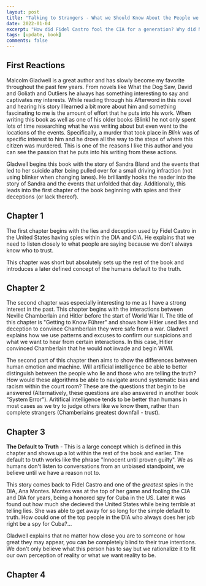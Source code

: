 ```yaml
---
layout: post
title: "Talking to Strangers - What we Should Know About the People we Don't Know"
date: 2022-01-04
excerpt: "How did Fidel Castro fool the CIA for a generation? Why did Neville Chamberlain think he could trust Adolf Hitler? Why are compus sexual assults on the rise? Do television sitcoms teach us something about the way we relate to one another that isn't true? Talking to Strangers is a challenging and controversial excursion through history, psychology, and scandals taken straing freom the news. In it, [author] Malcolm Gladwell revisits the deceptions of Bernie Madoff, the suicide of Sylvia Plath and the death of Sandra Bland - throwing our understanding of these stories into doubt."
tags: [update, book]
comments: false
---
```



## First Reactions

Malcolm Gladwell is a great author and has slowly become my favorite throughout the past few years. From novels like What the Dog Saw, David and Goliath and Outliers he always has something interesting to say and captivates my interests. While reading through his Afterword in this novel and hearing his story I learned a bit more about him and something fascinating to me is the amount of effort that he puts into his work. When writing this book as well as one of his older books (Blink) he not only spent lots of time researching what he was writing about but even went to the locations of the events. Specifically, a murder that took place in *Blink* was of specific interest to him and he drove all the way to the steps of where this citizen was murdered. This is one of the reasons I like this author and you can see the passion that he puts into his writing from these actions.

Gladwell begins this book with the story of Sandra Bland and the events that led to her suicide after being pulled over for a small driving infraction (not using blinker when changing lanes). He brilliantly hooks the reader into the story of Sandra and the events that unfolded that day. Additionally, this leads into the first chapter of the book beginning with spies and their deceptions (or lack thereof).


## Chapter 1

The first chapter begins with the lies and deception used by Fidel Castro in the United States having spies within the DIA and CIA. He explains that we need to listen closely to what people are saying because we don't always know who to trust.

This chapter was short but absolutely sets up the rest of the book and introduces a later defined concept of the humans default to the truth.

## Chapter 2

The second chapter was especially interesting to me as I have a strong interest in the past. This chapter begins with the interactions between Neville Chamberlain and Hitler before the start of World War II. The title of this chapter is "Getting to Know Führer" and shows how Hitler used lies and deception to convince Chamberlain they were safe from a war. Gladwell explains how we use patterns and excuses to confirm our suspicions and what we want to hear from certain interactions. In this case, Hitler convinced Chamberlain that he would not invade and begin WWII. 

The second part of this chapter then aims to show the differences between human emotion and machine. Will artificial intelligence be able to better distinguish between the people who lie and those who are telling the truth? How would these algorithms be able to navigate around systematic bias and racism within the court room? These are the questions that begin to be answered (Alternatively, these questions are also answered in another book "System Error"). Aritifical intelligence tends to be better than humans in most cases as we try to judge others like we know them, rather than complete strangers (Chamberlains greatest downfall - trust).

## Chapter 3

**The Default to Truth** - This is a large concept which is defined in this chapter and shows up a lot within the rest of the book and earlier. The default to truth works like the phrase "Innocent until proven guilty". We as humans don't listen to conversations from an unbiased standpoint, we believe until we have a reason not to.

This story comes back to Fidel Castro and one of the *greatest* spies in the DIA, Ana Montes. Montes was at the top of her game and fooling the CIA and DIA for years, being a honored spy for Cuba in the US. Later it was found out how much she decieved the United States while being terrible at telling lies. She was able to get away for so long for the simple default to truth. How could one of the top people in the DIA who always does her job right be a spy for Cuba?...

Gladwell explains that no matter how close you are to someone or how great they may appear, you can be completely blind to their true intentions. We don't only believe what this person has to say but we rationalize it to fit our own perception of reality or what we want reality to be.

## Chapter 4


